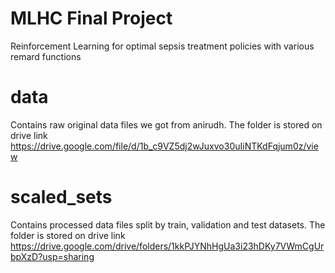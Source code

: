 # MLHC Final Project 
Reinforcement Learning for optimal sepsis treatment policies with various remard functions

# data 
Contains raw original data files we got from anirudh. The folder is stored on drive link 
https://drive.google.com/file/d/1b_c9VZ5dj2wJuxvo30uIiNTKdFqjum0z/view

# scaled_sets 
Contains processed data files split by train, validation and test datasets. The folder is stored on drive link 
https://drive.google.com/drive/folders/1kkPJYNhHgUa3i23hDKy7VWmCgUrbpXzD?usp=sharing


